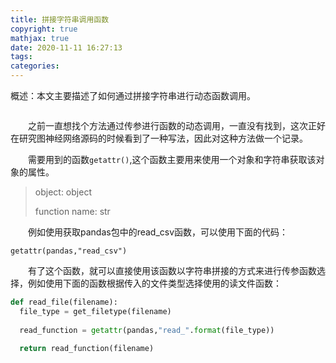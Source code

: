 ```yaml
---
title: 拼接字符串调用函数
copyright: true
mathjax: true
date: 2020-11-11 16:27:13
tags:
categories:
---
```


概述：本文主要描述了如何通过拼接字符串进行动态函数调用。

![]()

<!--more-->

&emsp;&emsp;之前一直想找个方法通过传参进行函数的动态调用，一直没有找到，这次正好在研究图神经网络源码的时候看到了一种写法，因此对这种方法做一个记录。

&emsp;&emsp;需要用到的函数`getattr()`,这个函数主要用来使用一个对象和字符串获取该对象的属性。

> object: object
>
> function name: str

&emsp;&emsp;例如使用获取pandas包中的read_csv函数，可以使用下面的代码：

~~~
getattr(pandas,"read_csv")
~~~

&emsp;&emsp;有了这个函数，就可以直接使用该函数以字符串拼接的方式来进行传参函数选择，例如使用下面的函数根据传入的文件类型选择使用的读文件函数：

~~~python
def read_file(filename):
  file_type = get_filetype(filename)  
  
  read_function = getattr(pandas,"read_".format(file_type))
  
  return read_function(filename)
~~~

